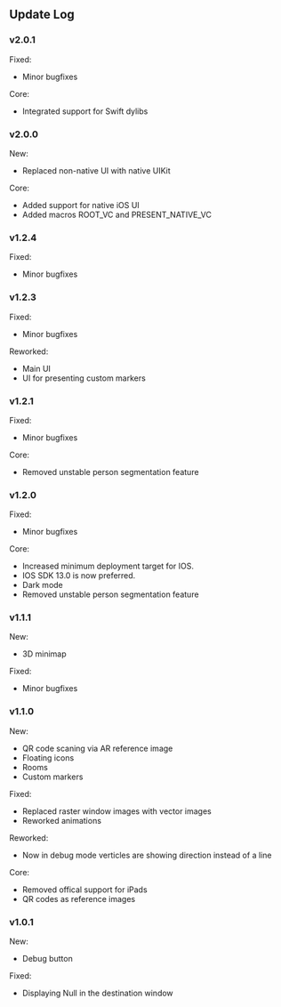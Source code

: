 ## Update Log

### v2.0.1
Fixed: 
- Minor bugfixes

Core:
- Integrated support for Swift dylibs

### v2.0.0
New:
- Replaced non-native UI with native UIKit 

Core:
- Added support for native iOS UI
- Added macros ROOT_VC and PRESENT_NATIVE_VC

### v1.2.4
Fixed: 
- Minor bugfixes

### v1.2.3
Fixed: 
- Minor bugfixes

Reworked:
- Main UI
- UI for presenting custom markers

### v1.2.1
Fixed: 
- Minor bugfixes

Core:
- Removed unstable person segmentation feature

### v1.2.0
Fixed: 
- Minor bugfixes

Core:
- Increased minimum deployment target for IOS. 
- IOS SDK 13.0 is now preferred.
- Dark mode
- Removed unstable person segmentation feature

### v1.1.1
New:
- 3D minimap

Fixed: 
- Minor bugfixes

### v1.1.0
New:
- QR code scaning via AR reference image
- Floating icons
- Rooms
- Custom markers

Fixed: 
- Replaced raster window images with vector images
- Reworked animations

Reworked:
- Now in debug mode verticles are showing direction instead of a line

Core:
- Removed offical support for iPads
- QR codes as reference images

### v1.0.1 
New:
- Debug button 

Fixed: 
- Displaying Null in the destination window
